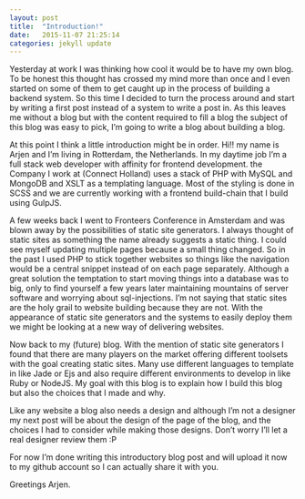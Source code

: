 ```yaml
---
layout: post
title:  "Introduction!"
date:   2015-11-07 21:25:14
categories: jekyll update
---
```

Yesterday at work I was thinking how cool it would be to have my own blog. To be honest this thought has crossed my mind more than once and I even started on some of them to get caught up in the process of building a backend system. So this time I decided to turn the process around and start by writing a first post instead of a system to write a post in. As this leaves me without a blog but with the content required to fill a blog the subject of this blog was easy to pick, I’m going to write a blog about building a blog.

At this point I think a little introduction might be in order. Hi!! my name is Arjen and I’m living in Rotterdam, the Netherlands. In my daytime job I’m a full stack web developer with affinity for frontend development. the Company I work at (Connect Holland) uses a stack of PHP with MySQL and MongoDB and XSLT as a templating language. Most of the styling is done in SCSS and we are currently working with a frontend build-chain that I build using GulpJS.

A few weeks back I went to Fronteers Conference in Amsterdam and was blown away by the possibilities of static site generators. I always thought of static sites as something the name already suggests a static thing. I could see myself updating multiple pages because a small thing changed. So in the past I used PHP to stick together websites so things like the navigation would be a central snippet instead of on each page separately. Although a great solution the temptation to start moving things into a database was to big, only to find yourself a few years later maintaining mountains of server software and worrying about sql-injections. I’m not saying that static sites are the holy grail to website building because they are not. With the appearance of static site generators and the systems to easily deploy them we might be looking at a new way of delivering websites.

Now back to my (future) blog. With the mention of static site generators I found that there are many players on the market offering different toolsets with the goal creating static sites. Many use different languages to template in like Jade or Ejs and also require different environments to develop in like Ruby or NodeJS. My goal with this blog is to explain how I build this blog but also the choices that I made and why.

Like any website a blog also needs a design and although I’m not a designer my next post will be about the design of the page of the blog, and the choices I had to consider while making those designs. Don’t worry I’ll let a real designer review them :P 

For now I’m done writing this introductory blog post and will upload it now to my github account so I can actually share it with you.

Greetings Arjen. 